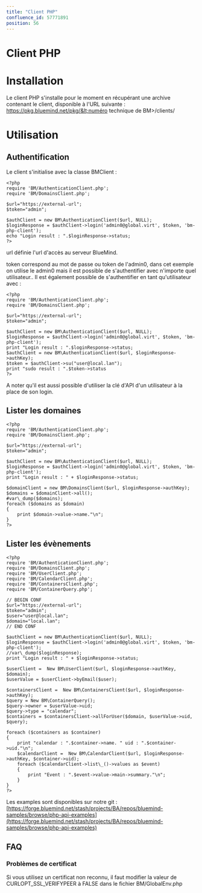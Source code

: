 ```yaml
---
title: "Client PHP"
confluence_id: 57771891
position: 56
---
```

# Client PHP


# Installation

Le client PHP s'installe pour le moment en récupérant une archive contenant le client, disponible à l'URL suivante : https://pkg.bluemind.net/pkg/&lt;numéro technique de BM>/clients/

# Utilisation

## Authentification

Le client s'initialise avec la classe BMClient :


```
<?php
require 'BM/AuthenticationClient.php';
require 'BM/DomainsClient.php';

$url="https://external-url";
$token="admin";

$authClient = new BM\AuthenticationClient($url, NULL);
$loginResponse = $authClient->login('admin0@global.virt', $token, 'bm-php-client');
echo "Login result : ".$loginResponse->status;
?>
```


url définie l'url d'accès au serveur BlueMind.

token correspond au mot de passe ou token de l'admin0, dans cet exemple on utilise le admin0 mais il est possible de s'authentifier avec n'importe quel utilisateur.. Il est également possible de s'authentifier en tant qu'utilisateur avec :


```
<?php
require 'BM/AuthenticationClient.php';
require 'BM/DomainsClient.php';

$url="https://external-url";
$token="admin";

$authClient = new BM\AuthenticationClient($url, NULL);
$loginResponse = $authClient->login('admin0@global.virt', $token, 'bm-php-client');
print "Login result : ".$loginResponse->status;
$authClient = new BM\AuthenticationClient($url, $loginResponse->authKey);
$token = $authClient->su("user@local.lan");
print "sudo result : ".$token->status
?>
```


A noter qu'il est aussi possible d'utiliser la clé d'API d'un utilisateur à la place de son login.

## Lister les domaines


```
<?php
require 'BM/AuthenticationClient.php';
require 'BM/DomainsClient.php';

$url="https://external-url";
$token="admin";

$authClient = new BM\AuthenticationClient($url, NULL);
$loginResponse = $authClient->login('admin0@global.virt', $token, 'bm-php-client');
print "Login result : " + $loginResponse->status;

$domainClient = new BM\DomainsClient($url, $loginResponse->authKey);
$domains = $domainClient->all();
#var\_dump($domains);
foreach ($domains as $domain)
{
    print $domain->value->name."\n";
}
?>
```


## Lister les évènements


```
<?php
require 'BM/AuthenticationClient.php';
require 'BM/DomainsClient.php';
require 'BM/UserClient.php';
require 'BM/CalendarClient.php';
require 'BM/ContainersClient.php';
require 'BM/ContainerQuery.php';

// BEGIN CONF
$url="https://external-url";
$token="admin";
$user="user@local.lan";
$domain="local.lan";
// END CONF

$authClient = new BM\AuthenticationClient($url, NULL);
$loginResponse = $authClient->login('admin0@global.virt', $token, 'bm-php-client');
//var\_dump($loginResponse);
print "Login result : " + $loginResponse->status;

$userClient =  New BM\UserClient($url, $loginResponse->authKey, $domain);
$userValue = $userClient->byEmail($user);

$containersClient =  New BM\ContainersClient($url, $loginResponse->authKey);
$query = New BM\ContainerQuery();
$query->owner = $userValue->uid;
$query->type = "calendar";
$containers = $containersClient->allForUser($domain, $userValue->uid, $query);

foreach ($containers as $container)
{
    print "calendar : ".$container->name. " uid : ".$container->uid."\n";
    $calendarClient =  New BM\CalendarClient($url, $loginResponse->authKey, $container->uid);
    foreach ($calendarClient->list\_()->values as $event)
    {
        print "Event : ".$event->value->main->summary."\n";
    }
}
?>
```


Les examples sont disponibles sur notre git : [https://forge.bluemind.net/stash/projects/BA/repos/bluemind-samples/browse/php-api-examples](https://forge.bluemind.net/stash/projects/BA/repos/bluemind-samples/browse/php-api-examples)

## FAQ

### Problèmes de certificat

Si vous utilisez un certificat non reconnu, il faut modifier la valeur de CURLOPT_SSL_VERIFYPEER à FALSE dans le fichier BM/GlobalEnv.php


